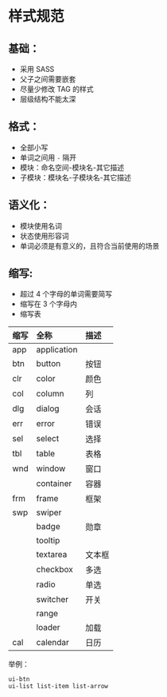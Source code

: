 # 样式规范

## 基础：
* 采用 SASS
* 父子之间需要嵌套
* 尽量少修改 TAG 的样式
* 层级结构不能太深

## 格式：
* 全部小写
* 单词之间用 `-` 隔开
* 模块：命名空间-模块名-其它描述
* 子模块：模块名-子模块名-其它描述

## 语义化：
* 模块使用名词
* 状态使用形容词
* 单词必须是有意义的，且符合当前使用的场景

## 缩写:
* 超过 4 个字母的单词需要简写
* 缩写在 3 个字母内
* 缩写表

| 缩写 | 全称 | 描述 |
| :--- | :--- | :--- |
| app | application |  |
| btn | button | 按钮 |
| clr | color | 颜色 |
| col | column | 列 |
| dlg | dialog | 会话 |
| err | error | 错误 |
| sel | select | 选择 |
| tbl | table | 表格 |
| wnd | window | 窗口 |
|  | container | 容器 |
| frm | frame | 框架 |
| swp | swiper |  |
|  | badge | 勋章 |
|  | tooltip |  |
|  | textarea | 文本框 |
|  | checkbox | 多选 |
|  | radio | 单选 |
|  | switcher | 开关 |
|  | range |  |
|  | loader | 加载 |
| cal | calendar | 日历 |


举例：

```
ui-btn 
ui-list list-item list-arrow
```